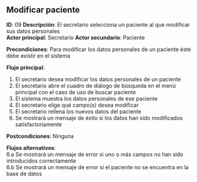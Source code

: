## Modificar paciente
 
**ID**: 09 **Descripción**: El secretario selecciona un paciente al que modificar sus datos personales  
**Actor principal**: Secretario
**Actor secundario**: Paciente
 
**Precondiciones**: Para modificar los datos personales de un paciente éste debe existir en el sistema
 
**Flujo principal**:
1. El secretario desea modificar los datos personales de un paciente
2. El secretario abre el cuadro de diálogo de búsqueda en el menú principal con el caso de uso de buscar paciente
3. El sistema muestra los datos personales de ese paciente
4. El secretario elige qué campo(s) desea modificar
5. El secretario rellena los nuevos datos del paciente
6. Se mostrará un mensaje de éxito si los datos han sido modificados satisfactoriamente
 
**Postcondiciones**:  Ninguna
 
**Flujos alternativos**:  
6.a Se mostrará un mensaje de error si uno o más campos no han sido introducidos correctamente  
6.b Se mostrará un mensaje de error si el paciente no se encuentra en la base de datos
